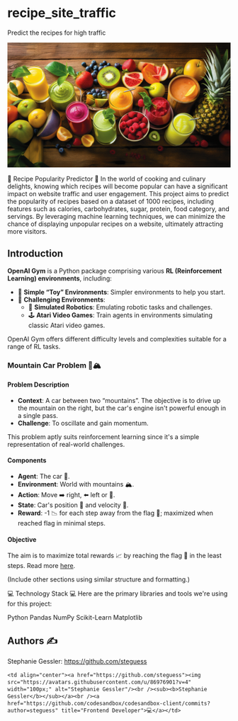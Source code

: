 # recipe_site_traffic
Predict the recipes for high traffic

<img src="healthy.png" width="600">


🍴 Recipe Popularity Predictor 🍴
In the world of cooking and culinary delights, knowing which recipes will become popular can have a significant impact on website traffic and user engagement. This project aims to predict the popularity of recipes based on a dataset of 1000 recipes, including features such as calories, carbohydrates, sugar, protein, food category, and servings. By leveraging machine learning techniques, we can minimize the chance of displaying unpopular recipes on a website, ultimately attracting more visitors.





## Introduction

**OpenAI Gym** is a Python package comprising various **RL (Reinforcement Learning) environments**, including:

- 🧸 **Simple “Toy” Environments**: Simpler environments to help you start.
- 🤺 **Challenging Environments**:
  - 🤖 **Simulated Robotics**: Emulating robotic tasks and challenges.
  - 🕹️ **Atari Video Games**: Train agents in environments simulating classic Atari video games.

OpenAI Gym offers different difficulty levels and complexities suitable for a range of RL tasks.

### Mountain Car Problem 🚗🏔️

#### Problem Description

- **Context**: A car between two “mountains”. The objective is to drive up the mountain on the right, but the car's engine isn't powerful enough in a single pass.
- **Challenge**: To oscillate and gain momentum.

This problem aptly suits reinforcement learning since it's a simple representation of real-world challenges.

#### Components

- **Agent**: The car 🚗.
- **Environment**: World with mountains 🏔️.
- **Action**: Move ➡️ right, ⬅️ left or 🚫.
- **State**: Car's position 📍 and velocity 🚀.
- **Reward**: -1 📉 for each step away from the flag 🏁; maximized when reached flag in minimal steps.

#### Objective

The aim is to maximize total rewards 📈 by reaching the flag 🏁 in the least steps. Read more [here](https://www.gymlibrary.dev/environments/classic_control/mountain_car/).

(Include other sections using similar structure and formatting.)

💻 Technology Stack 💻
Here are the primary libraries and tools we're using for this project:

Python
Pandas
NumPy
Scikit-Learn
Matplotlib

## Authors ✍

Stephanie Gessler: https://github.com/steguess



<!-- ALL-CONTRIBUTORS-LIST:START - Do not remove or modify this section -->
<!-- prettier-ignore-start -->
<!-- markdownlint-disable -->
<table>
  <tr>

    <td align="center"><a href="https://github.com/steguess"><img src="https://avatars.githubusercontent.com/u/86976901?v=4" width="100px;" alt="Stephanie Gessler"/><br /><sub><b>Stephanie Gessler</b></sub></a><br /><a href="https://github.com/codesandbox/codesandbox-client/commits?author=steguess" title="Frontend Developer">💻</a></td>
</table>

<!-- markdownlint-enable -->
<!-- prettier-ignore-end -->
